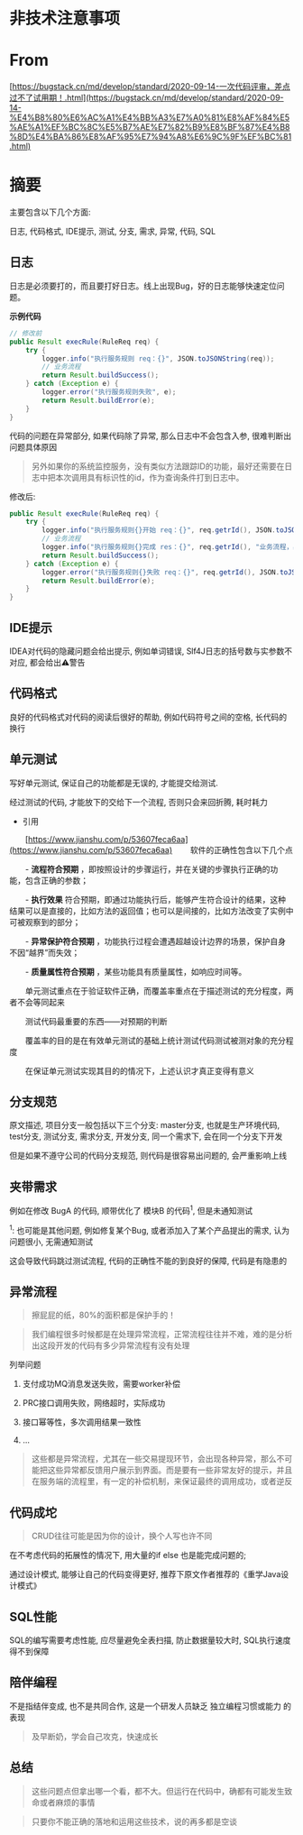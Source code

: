 # 非技术注意事项

# From

[https://bugstack.cn/md/develop/standard/2020-09-14-一次代码评审，差点过不了试用期！.html](https://bugstack.cn/md/develop/standard/2020-09-14-%E4%B8%80%E6%AC%A1%E4%BB%A3%E7%A0%81%E8%AF%84%E5%AE%A1%EF%BC%8C%E5%B7%AE%E7%82%B9%E8%BF%87%E4%B8%8D%E4%BA%86%E8%AF%95%E7%94%A8%E6%9C%9F%EF%BC%81.html)


# 摘要

主要包含以下几个方面:

日志, 代码格式, IDE提示, 测试, 分支,  需求,  异常, 代码,  SQL

## 日志

日志是必须要打的，而且要打好日志。线上出现Bug，好的日志能够快速定位问题。

**示例代码** 

```java
// 修改前
public Result execRule(RuleReq req) {
    try {
        logger.info("执行服务规则 req：{}", JSON.toJSONString(req));
        // 业务流程
        return Result.buildSuccess();
    } catch (Exception e) {
        logger.error("执行服务规则失败", e);
        return Result.buildError(e);
    }
}

```


代码的问题在异常部分, 如果代码除了异常, 那么日志中不会包含入参, 很难判断出问题具体原因

> 另外如果你的系统监控服务，没有类似方法跟踪ID的功能，最好还需要在日志中把本次调用具有标识性的id，作为查询条件打到日志中。


修改后:

```java
public Result execRule(RuleReq req) {
    try {
        logger.info("执行服务规则{}开始 req：{}", req.getrId(), JSON.toJSONString(req));
        // 业务流程
        logger.info("执行服务规则{}完成 res：{}", req.getrId(), "业务流程，必要的结果信息");
        return Result.buildSuccess();
    } catch (Exception e) {
        logger.error("执行服务规则{}失败 req：{}", req.getrId(), JSON.toJSONString(req), e);
        return Result.buildError(e);
    }
}
```


## IDE提示

IDEA对代码的隐藏问题会给出提示,  例如单词错误,  Slf4J日志的括号数与实参数不对应, 都会给出⚠警告


## 代码格式

良好的代码格式对代码的阅读后很好的帮助, 例如代码符号之间的空格,  长代码的换行


## 单元测试

写好单元测试, 保证自己的功能都是无误的, 才能提交给测试.

经过测试的代码, 才能放下的交给下一个流程, 否则只会来回折腾, 耗时耗力

- 引用

&ensp;&ensp;&ensp;&ensp;[https://www.jianshu.com/p/53607feca6aa](https://www.jianshu.com/p/53607feca6aa)
&ensp;&ensp;&ensp;&ensp;软件的正确性包含以下几个点

&ensp;&ensp;&ensp;&ensp;- **流程符合预期** ，即按照设计的步骤运行，并在关键的步骤执行正确的功能，包含正确的参数；

&ensp;&ensp;&ensp;&ensp;- **执行效果** 符合预期，即通过功能执行后，能够产生符合设计的结果，这种结果可以是直接的，比如方法的返回值；也可以是间接的，比如方法改变了实例中可被观察到的部分；

&ensp;&ensp;&ensp;&ensp;- **异常保护符合预期** ，功能执行过程会遭遇超越设计边界的场景，保护自身不因“越界”而失效；

&ensp;&ensp;&ensp;&ensp;- **质量属性符合预期** ，某些功能具有质量属性，如响应时间等。

&ensp;&ensp;&ensp;&ensp;单元测试重点在于验证软件正确，而覆盖率重点在于描述测试的充分程度，两者不会等同起来

&ensp;&ensp;&ensp;&ensp;测试代码最重要的东西——对预期的判断

&ensp;&ensp;&ensp;&ensp;覆盖率的目的是在有效单元测试的基础上统计测试代码测试被测对象的充分程度

&ensp;&ensp;&ensp;&ensp;在保证单元测试实现其目的的情况下，上述认识才真正变得有意义


## 分支规范

原文描述, 项目分支一般包括以下三个分支:  master分支, 也就是生产环境代码, test分支, 测试分支, 需求分支,  开发分支,  同一个需求下, 会在同一个分支下开发

但是如果不遵守公司的代码分支规范, 则代码是很容易出问题的, 会严重影响上线


## 夹带需求

例如在修改 BugA 的代码, 顺带优化了 模块B 的代码$^1$, 但是未通知测试

$^1$:  也可能是其他问题, 例如修复某个Bug, 或者添加入了某个产品提出的需求, 认为问题很小,  无需通知测试

这会导致代码跳过测试流程,  代码的正确性不能的到良好的保障, 代码是有隐患的


## 异常流程

> 擦屁屁的纸，80%的面积都是保护手的！


> 我们编程很多时候都是在处理异常流程，正常流程往往并不难，难的是分析出这段开发的代码有多少异常流程有没有处理


列举问题

1. 支付成功MQ消息发送失败，需要worker补偿

2. PRC接口调用失败，网络超时，实际成功

3. 接口幂等性，多次调用结果一致性

4. ...

> 这些都是异常流程，尤其在一些交易提现环节，会出现各种异常，那么不可能把这些异常都反馈用户展示到界面。而是要有一些非常友好的提示，并且在服务端的流程里，有一定的补偿机制，来保证最终的调用成功，或者逆反



## 代码成坨

> CRUD往往可能是因为你的设计，换个人写也许不同


在不考虑代码的拓展性的情况下, 用大量的if else 也是能完成问题的;

通过设计模式, 能够让自己的代码变得更好, 推荐下原文作者推荐的《重学Java设计模式》


## SQL性能

SQL的编写需要考虑性能, 应尽量避免全表扫描, 防止数据量较大时, SQL执行速度得不到保障


## 陪伴编程

不是指结伴变成, 也不是共同合作, 这是一个研发人员缺乏 独立编程习惯或能力 的表现

> 及早断奶，学会自己攻克，快速成长



## 总结

> 这些问题点但拿出哪一个看，都不大。但运行在代码中，确都有可能发生致命或者麻烦的事情


> 只要你不能正确的落地和运用这些技术，说的再多都是空谈


